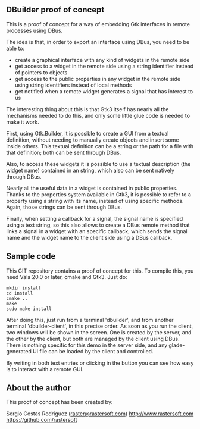 ## DBuilder proof of concept ##

This is a proof of concept for a way of embedding Gtk interfaces in remote processes
using DBus.

The idea is that, in order to export an interface using DBus, you need to be able
to:

  * create a graphical interface with any kind of widgets in the remote side
  * get access to a widget in the remote side using a string identifier instead of pointers to objects
  * get access to the public properties in any widget in the remote side using string identifiers instead of local methods
  * get notified when a remote widget generates a signal that has interest to us

The interesting thing about this is that Gtk3 itself has nearly all the mechanisms needed
to do this, and only some little glue code is needed to make it work.

First, using Gtk.Builder, it is possible to create a GUI from a textual definition,
without needing to manually create objects and insert some inside others. This textual
definition can be a string or the path for a file with that definition; both can be
sent through DBus.

Also, to access these widgets it is possible to use a textual description (the widget
name) contained in an string, which also can be sent natively through DBus.

Nearly all the useful data in a widget is contained in public properties. Thanks to
the properties system available in Gtk3, it is possible to refer to a property
using a string with its name, instead of using specific methods. Again, those
strings can be sent through DBus.

Finally, when setting a callback for a signal, the signal name is specified using
a text string, so this also allows to create a DBus remote method that links a signal
in a widget with an specific callback, which sends the signal name and the widget name
to the client side using a DBus callback.


## Sample code ##

This GIT repository contains a proof of concept for this. To compile this, you
need Vala 20.0 or later, cmake and Gtk3. Just do:

	mkdir install
	cd install
	cmake ..
	make
	sudo make install

After doing this, just run from a terminal 'dbuilder', and from another terminal
'dbuilder-client', in this precise order. As soon as you run the client, two windows
will be shown in the screen. One is created by the server, and the other by the client,
but both are managed by the client using DBus. There is nothing specific for this demo
in the server side, and any glade-generated UI file can be loaded by the client and
controlled.

By writing in both text entries or clicking in the button you can see how easy is
to interact with a remote GUI.


## About the author ##

This proof of concept has been created by:

Sergio Costas Rodriguez (raster@rastersoft.com)
http://www.rastersoft.com
https://github.com/rastersoft
